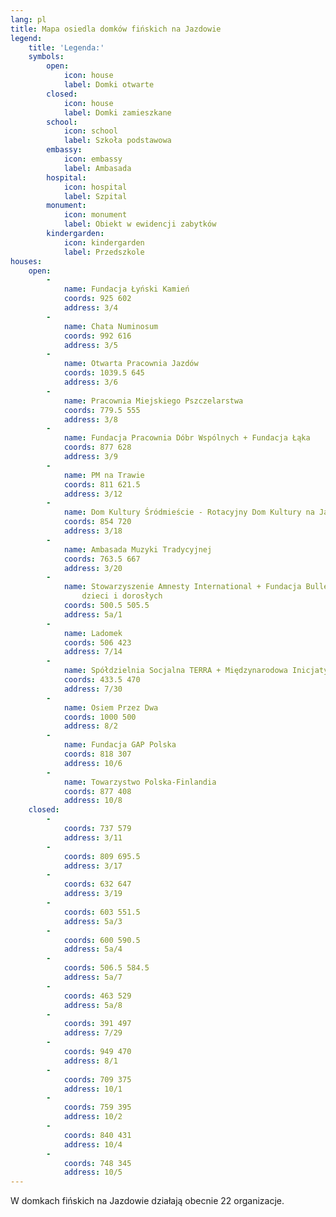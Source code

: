 ```yaml
---
lang: pl
title: Mapa osiedla domków fińskich na Jazdowie
legend:
    title: 'Legenda:'
    symbols:
        open:
            icon: house
            label: Domki otwarte
        closed:
            icon: house
            label: Domki zamieszkane
        school:
            icon: school
            label: Szkoła podstawowa
        embassy:
            icon: embassy
            label: Ambasada
        hospital:
            icon: hospital
            label: Szpital
        monument:
            icon: monument
            label: Obiekt w ewidencji zabytków
        kindergarden:
            icon: kindergarden
            label: Przedszkole
houses:
    open:
        - 
            name: Fundacja Łyński Kamień
            coords: 925 602
            address: 3/4
        - 
            name: Chata Numinosum
            coords: 992 616
            address: 3/5
        - 
            name: Otwarta Pracownia Jazdów
            coords: 1039.5 645
            address: 3/6
        - 
            name: Pracownia Miejskiego Pszczelarstwa
            coords: 779.5 555
            address: 3/8
        - 
            name: Fundacja Pracownia Dóbr Wspólnych + Fundacja Łąka
            coords: 877 628
            address: 3/9
        - 
            name: PM na Trawie
            coords: 811 621.5
            address: 3/12
        - 
            name: Dom Kultury Śródmieście - Rotacyjny Dom Kultury na Jazdowie
            coords: 854 720
            address: 3/18
        - 
            name: Ambasada Muzyki Tradycyjnej
            coords: 763.5 667
            address: 3/20
        - 
            name: Stowarzyszenie Amnesty International + Fundacja Bullerbyn na rzecz wspólnoty
                dzieci i dorosłych
            coords: 500.5 505.5
            address: 5a/1
        - 
            name: Ladomek
            coords: 506 423
            address: 7/14
        - 
            name: Spółdzielnia Socjalna TERRA + Międzynarodowa Inicjatywa Humanitarna
            coords: 433.5 470
            address: 7/30
        - 
            name: Osiem Przez Dwa
            coords: 1000 500
            address: 8/2
        - 
            name: Fundacja GAP Polska
            coords: 818 307
            address: 10/6
        - 
            name: Towarzystwo Polska-Finlandia
            coords: 877 408
            address: 10/8
    closed:
        - 
            coords: 737 579
            address: 3/11
        - 
            coords: 809 695.5
            address: 3/17
        - 
            coords: 632 647
            address: 3/19
        - 
            coords: 603 551.5
            address: 5a/3
        - 
            coords: 600 590.5
            address: 5a/4
        - 
            coords: 506.5 584.5
            address: 5a/7
        - 
            coords: 463 529
            address: 5a/8
        - 
            coords: 391 497
            address: 7/29
        - 
            coords: 949 470
            address: 8/1
        - 
            coords: 709 375
            address: 10/1
        - 
            coords: 759 395
            address: 10/2
        - 
            coords: 840 431
            address: 10/4
        - 
            coords: 748 345
            address: 10/5
---
```

W domkach fińskich na Jazdowie działają obecnie 22 organizacje.
